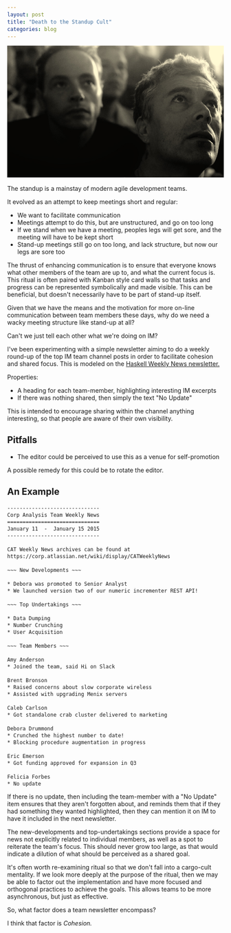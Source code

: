 ```yaml
---
layout: post
title: "Death to the Standup Cult"
categories: blog
---
```


<img src="/images/death-to-standups/178821871_2800eaf196_o.jpg"
     title="https://www.flickr.com/photos/seedingchaos/178821871/in/photolist-gNvvH-piWFZ9-botKqV-dV3qMg-aw34uC-dnhMfa-9vjVs7-axZLz4-btM6WV-aC4wJp-aC7cgb-x7yqHe-dofFNd-dofzUr-mq9iFq-akXA2x-dVd22Z-aL7Gb2-bHp7Zv-yvA59A-dxWhqM-df8rRZ-df8uEp-9q3QfR-9z51Bq-aN19Y4-94FJjm-arinGN-4PvsHW-axZKj6-aL7oji-9Jso9a-wpwX6T-8bibL2-iB6kFH-eb36bh-eaWEsV-ay3qdU-df8uow-9vgSsV-j1xAdD-dofDDm-6jE1EJ-bx5scq-aC7ffo-97zWiG-dFsueJ-bfVSaz-daX6E6-udLjtz"
     class="fit image" />

The standup is a mainstay of modern agile development teams.

It evolved as an attempt to keep meetings short and regular:

* We want to facilitate communication
* Meetings attempt to do this, but are unstructured, and go on too long
* If we stand when we have a meeting, peoples legs will get sore, and the
  meeting will have to be kept short
* Stand-up meetings still go on too long, and lack structure, but now our
  legs are sore too

The thrust of enhancing communication is to ensure that everyone knows
what other members of the team are up to, and what the current focus is.
This ritual is often paired with Kanban style card walls so that tasks and
progress can be represented symbolically and made visible. This can be
beneficial, but doesn't necessarily have to be part of stand-up itself.

<!--more-->

Given that we have the means and the motivation for more on-line
communication between team members these days, why do we need a wacky
meeting structure like stand-up at all?

Can't we just tell each other what we're doing on IM?

I've been experimenting with a simple newsletter aiming to do a weekly
round-up of the top IM team channel posts in order to facilitate cohesion and
shared focus. This is modeled on the
[Haskell Weekly News newsletter.](https://wiki.haskell.org/Haskell_Weekly_News)

Properties:

* A heading for each team-member, highlighting interesting IM excerpts
* If there was nothing shared, then simply the text "No Update"

This is intended to encourage sharing within the channel anything
interesting, so that people are aware of their own visibility.

## Pitfalls

* The editor could be perceived to use this as a venue for self-promotion

A possible remedy for this could be to rotate the editor.

## An Example

    ------------------------------
    Corp Analysis Team Weekly News
    ==============================
    January 11  -  January 15 2015
    ------------------------------

    CAT Weekly News archives can be found at
    https://corp.atlassian.net/wiki/display/CATWeeklyNews

    ~~~ New Developments ~~~

    * Debora was promoted to Senior Analyst
    * We launched version two of our numeric incrementer REST API!

    ~~~ Top Undertakings ~~~

    * Data Dumping
    * Number Crunching
    * User Acquisition

    ~~~ Team Members ~~~

    Amy Anderson
    * Joined the team, said Hi on Slack

    Brent Bronson
    * Raised concerns about slow corporate wireless
    * Assisted with upgrading Menix servers

    Caleb Carlson
    * Got standalone crab cluster delivered to marketing

    Debora Drummond
    * Crunched the highest number to date!
    * Blocking procedure augmentation in progress

    Eric Emerson
    * Got funding approved for expansion in Q3

    Felicia Forbes
    * No update

If there is no update, then including the team-member with a "No Update"
item ensures that they aren't forgotten about, and reminds them that
if they had something they wanted highlighted, then they can mention it
on IM to have it included in the next newsletter.

The new-developments and top-undertakings sections provide a space for
news not explicitly related to individual members, as well as a spot
to reiterate the team's focus. This should never grow too large, as
that would indicate a dilution of what should be perceived as a shared
goal.

It's often worth re-examining ritual so that we don't fall into a cargo-cult
mentality. If we look more deeply at the purpose of the ritual, then we may
be able to factor out the implementation and have more focused and orthogonal
practices to achieve the goals. This allows teams to be more asynchronous,
but just as effective.

So, what factor does a team newsletter encompass?

I think that factor is _Cohesion._
